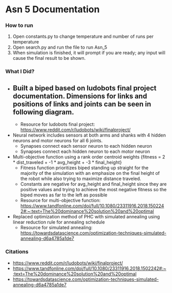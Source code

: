 # Asn 5 Documentation

### How to run 
1. Open constants.py to change temperature and number of runs per temperature
2. Open search.py and run the file to run Asn_5
3. When simulation is finished, it will prompt if you are ready; any input will cause the final result to be shown. 

### What I Did?
- Built a biped based on ludobots final project documentation. Dimensions for links and positions of links and joints can be 
seen in following diagram.
    - 
    - Resource for ludobots final project: https://www.reddit.com/r/ludobots/wiki/finalproject/
- Neural network includes sensors at both arms and shanks with 4 hidden neurons and motor neurons for all 6 joints.
    - Synapses connect each sensor neuron to each hidden neuron
    - Synapses connect each hidden neuron to each motor neuron
- Multi-objective function using a rank order centroid weights {fitness = 2 * dist_traveled +  -1 * avg_height + -3 * final_height}
    - Fitness function prioritizes biped standing up straight for the majority of the simulation with an emphasize on the
    final height of the robot while also trying to maximize distance traveled.
    - Constants are negative for avg_height and final_height since they are positive values and trying to achieve the most negative
    fitness so the biped moves as far to the left as possible
    - Resource for multi-objective function: https://www.tandfonline.com/doi/full/10.1080/23311916.2018.1502242#:~:text=The%20dominance%20solution%20and%20optimal
- Replaced optimization method of PHC with simulated annealing using linear reduction rule for annealing schedule
    - Resource for simulated annealing: https://towardsdatascience.com/optimization-techniques-simulated-annealing-d6a4785a1de7

### Citations
- https://www.reddit.com/r/ludobots/wiki/finalproject/
- https://www.tandfonline.com/doi/full/10.1080/23311916.2018.1502242#:~:text=The%20dominance%20solution%20and%20optimal
- https://towardsdatascience.com/optimization-techniques-simulated-annealing-d6a4785a1de7
